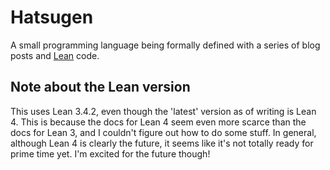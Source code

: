 # Hatsugen

A small programming language being formally defined with a series of blog posts
and [Lean][1] code.

## Note about the Lean version

This uses Lean 3.4.2, even though the 'latest' version as of writing is Lean 4.
This is because the docs for Lean 4 seem even more scarce than the docs for Lean
3, and I couldn't figure out how to do some stuff. In general, although Lean 4
is clearly the future, it seems like it's not totally ready for prime time yet.
I'm excited for the future though!

[1]: https://leanprover.github.io
